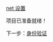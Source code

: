 [net 设置](/zh-CN/environment/setup/net.md ':include :type=markdown')

项目已准备就绪！

下一步：[身份验证](/zh-CN/oauth/2legged/)
